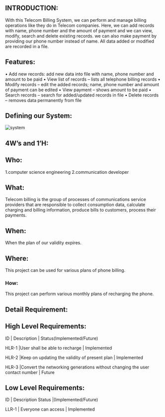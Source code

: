 ## INTRODUCTION:
   With this Telecom Billing System, we can perform and manage billing operations like they do in Telecom companies. Here, we can add records with name, phone number and the amount of payment and we can view, modify, search and delete existing records. we can also make payment by providing our phone number instead of name. All data added or modified are recorded in a file. 

## Features:
•	Add new records: add new data into file with name, phone number and amount to be paid
•	View list of records – lists all telephone billing records 
•	Modify records – edit the added records; name, phone number and amount of payment can be edited
•	View payment – shows amount to be paid
•	Search records – search for added/updated records in file
•	Delete records – removes data permanently from file

## Defining our System: 
![system](https://user-images.githubusercontent.com/83114282/132342934-2310ce06-dd2f-4b70-a543-13a7a4c1fa8d.jpeg)

 
   ## 4W’s and 1’H:
   
## Who:
1.computer science engineering
2.communication developer

## What:
Telecom billing is the group of processes of communications service providers that are responsible to collect consumption data, calculate charging and billing information, produce bills to customers, process their payments.

## When:
When the plan of our validity expires.

## Where:
This project can be used for various plans of phone billing.

### How:
This project can perform various monthly plans of recharging the phone.

## Detail Requirement:
  
## High Level Requirements:
  
ID      |	Description                                	                               | Status(Implemented/Future)

HLR-1	  |User shall be able to recharge	                                             | Implemented

HLR-2   |Keep on updating the validity of present plan                               | Implemented

HLR-3	  |Convert the networking generations without changing the user contact number | Future       

           
## Low Level Requirements:

ID	      | Description	Status      |(Implemented/Future)

LLR-1	    | Everyone can access     |	Implemented




